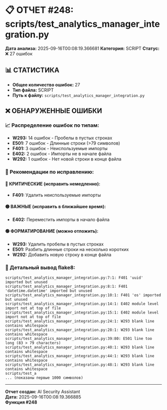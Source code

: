 # 📋 ОТЧЕТ #248: scripts/test_analytics_manager_integration.py

**Дата анализа:** 2025-09-16T00:08:19.366681
**Категория:** SCRIPT
**Статус:** ❌ 27 ошибок

## 📊 СТАТИСТИКА

- **Общее количество ошибок:** 27
- **Тип файла:** SCRIPT
- **Путь к файлу:** `scripts/test_analytics_manager_integration.py`

## ❌ ОБНАРУЖЕННЫЕ ОШИБКИ

### 📈 Распределение ошибок по типам:

- **W293:** 14 ошибок - Пробелы в пустых строках
- **E501:** 7 ошибок - Длинные строки (>79 символов)
- **F401:** 3 ошибок - Неиспользуемые импорты
- **E402:** 2 ошибок - Импорты не в начале файла
- **W292:** 1 ошибок - Нет новой строки в конце файла

### 🎯 Рекомендации по исправлению:

#### 🔴 КРИТИЧЕСКИЕ (исправить немедленно):
- **F401:** Удалить неиспользуемые импорты

#### 🟡 ВАЖНЫЕ (исправить в ближайшее время):
- **E402:** Переместить импорты в начало файла

#### 🟢 ФОРМАТИРОВАНИЕ (можно отложить):
- **W293:** Удалить пробелы в пустых строках
- **E501:** Разбить длинные строки на несколько коротких
- **W292:** Добавить новую строку в конце файла

### 📝 Детальный вывод flake8:

```
scripts/test_analytics_manager_integration.py:7:1: F401 'uuid' imported but unused
scripts/test_analytics_manager_integration.py:8:1: F401 'datetime.datetime' imported but unused
scripts/test_analytics_manager_integration.py:10:1: F401 'os' imported but unused
scripts/test_analytics_manager_integration.py:14:1: E402 module level import not at top of file
scripts/test_analytics_manager_integration.py:15:1: E402 module level import not at top of file
scripts/test_analytics_manager_integration.py:24:1: W293 blank line contains whitespace
scripts/test_analytics_manager_integration.py:28:1: W293 blank line contains whitespace
scripts/test_analytics_manager_integration.py:39:80: E501 line too long (83 > 79 characters)
scripts/test_analytics_manager_integration.py:40:1: W293 blank line contains whitespace
scripts/test_analytics_manager_integration.py:44:1: W293 blank line contains whitespace
scripts/test_analytics_manager_integration.py:48:1: W293 blank line contains whitespace
scripts/test_a
... (показаны первые 1000 символов)
```

---
**Отчет создан:** AI Security Assistant  
**Дата:** 2025-09-16T00:08:19.366885  
**Функция #248**
